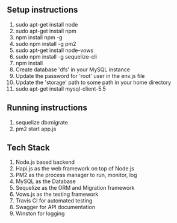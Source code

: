 ## Setup instructions

1. sudo apt-get install node
2. sudo apt-get install npm
3. npm install npm -g
4. sudo npm install -g pm2
5. sudo apt-get install node-vows
6. sudo npm install -g sequelize-cli
7. npm install
8. Create database 'dfs' in your MySQL instance
9. Update the password for 'root' user in the env.js file
10. Update the 'storage' path to some path in your home directory
11. sudo apt-get install mysql-client-5.5

## Running instructions

1. sequelize db:migrate
2. pm2 start app.js

## Tech Stack

1. Node.js based backend
2. Hapi.js as the web framework on top of Node.js
3. PM2 as the process manager to run, monitor, log
4. MySQL as the Database
5. Sequelize as the ORM and Migration framework
6. Vows.js as the testing framework
7. Travis CI for automated testing
8. Swagger for API documentation
9. Winston for logging
